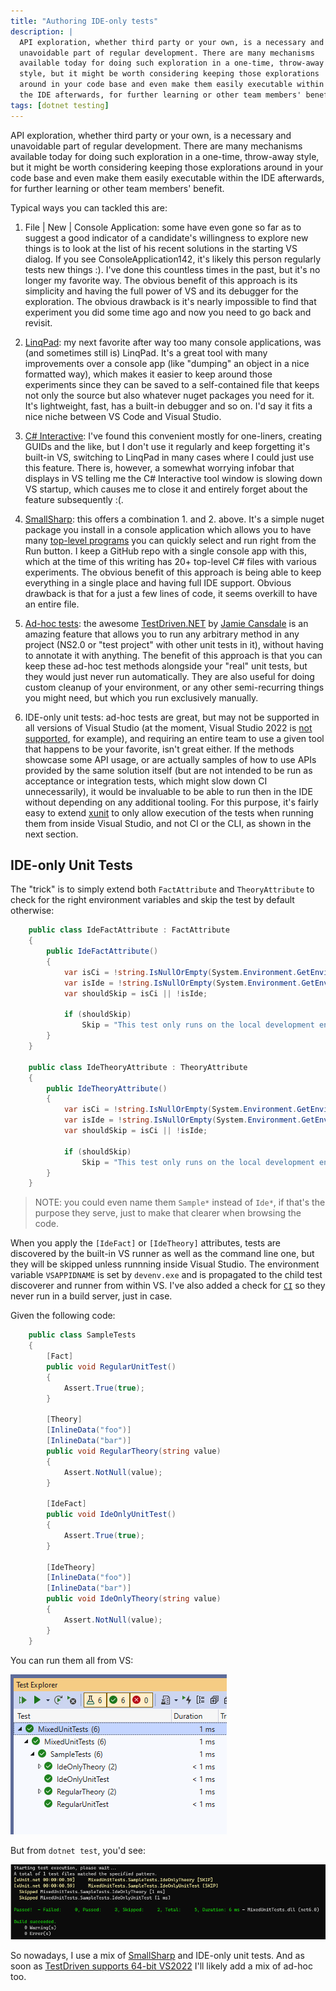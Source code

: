 ```yaml
---
title: "Authoring IDE-only tests"
description: |
  API exploration, whether third party or your own, is a necessary and 
  unavoidable part of regular development. There are many mechanisms 
  available today for doing such exploration in a one-time, throw-away 
  style, but it might be worth considering keeping those explorations 
  around in your code base and even make them easily executable within 
  the IDE afterwards, for further learning or other team members' benefit. 
tags: [dotnet testing]
---
```


API exploration, whether third party or your own, is a necessary and 
unavoidable part of regular development. There are many mechanisms 
available today for doing such exploration in a one-time, throw-away 
style, but it might be worth considering keeping those explorations 
around in your code base and even make them easily executable within 
the IDE afterwards, for further learning or other team members' benefit. 

Typical ways you can tackled this are:

1. File | New | Console Application: some have even gone so far as to suggest 
   a good indicator of a candidate's willingness to explore new things is to 
   look at the list of his recent solutions in the starting VS dialog. If you 
   see ConsoleApplication142, it's likely this person regularly tests new 
   things :). I've done this countless times in the past, but it's no longer 
   my favorite way. The obvious benefit of this approach is its simplicity 
   and having the full power of VS and its debugger for the exploration. 
   The obvious drawback is it's nearly impossible to find that experiment 
   you did some time ago and now you need to go back and revisit.

2. [LinqPad](https://www.linqpad.net/): my next favorite after way too many 
   console applications, was (and sometimes still is) LinqPad. It's a great 
   tool with many improvements over a console app (like "dumping" an object 
   in a nice formatted way), which makes it easier to keep around those 
   experiments since they can be saved to a self-contained file that keeps 
   not only the source but also whatever nuget packages you need for it. 
   It's lightweight, fast, has a built-in debugger and so on. I'd say it 
   fits a nice niche between VS Code and Visual Studio. 

3. [C# Interactive](https://dzone.com/articles/c-interactive-in-visual-studio): 
   I've found this convenient mostly for one-liners, creating GUIDs and the 
   like, but I don't use it regularly and keep forgetting it's built-in VS, 
   switching to LinqPad in many cases where I could just use this feature. 
   There is, however, a somewhat worrying infobar that displays in VS telling 
   me the C# Interactive tool window is slowing down VS startup, which causes 
   me to close it and entirely forget about the feature subsequently :(. 

4. [SmallSharp](https://www.nuget.org/packages/SmallSharp): this offers a 
   combination 1. and 2. above. It's a simple nuget package you install in a 
   console application which allows you to have many 
   [top-level programs](https://www.hanselman.com/blog/tiny-toplevel-programs-with-c-9-and-smallsharp-and-visual-studio) 
   you can quickly select and run right from the Run button. I keep a GitHub 
   repo with a single console app with this, which at the time of this writing 
   has 20+ top-level C# files with various experiments. The obvious benefit 
   of this approach is being able to keep everything in a single place and having 
   full IDE support. Obvious drawback is that for a just a few lines of code, it 
   seems overkill to have an entire file.

5. [Ad-hoc tests](https://github.com/jcansdale/TestDriven.Net-Issues/issues/98): 
   the awesome [TestDriven.NET](https://testdriven.net/) by [Jamie Cansdale](https://twitter.com/jcansdale) 
   is an amazing feature that allows you to run any arbitrary method in any project 
   (NS2.0 or "test project" with other unit tests in it), without having to annotate 
   it with anything. The benefit of this approach is that you can keep these ad-hoc 
   test methods alongside your "real" unit tests, but they would just never run 
   automatically. They are also useful for doing custom cleanup of your environment, 
   or any other semi-recurring things you might need, but which you run exclusively 
   manually. 

6. IDE-only unit tests: ad-hoc tests are great, but may not be supported in all 
   versions of Visual Studio (at the moment, Visual Studio 2022 is 
   [not supported](https://github.com/jcansdale/TestDriven.Net-Issues/issues/157), 
   for example), and requiring an entire team to use a given tool that happens to 
   be your favorite, isn't great either. 
   If the methods showcase some API usage, or are actually samples of how to use 
   APIs provided by the same solution itself (but are not intended to be run as 
   acceptance or integration tests, which might slow down CI unnecessarily), it 
   would be invaluable to be able to run then in the IDE without depending on any 
   additional tooling. For this purpose, it's fairly easy to extend [xunit](https://xunit.net/) 
   to only allow execution of the tests when running them from inside Visual Studio, 
   and not CI or the CLI, as shown in the next section.


## IDE-only Unit Tests

The "trick" is to simply extend both `FactAttribute` and `TheoryAttribute` to check 
for the right environment variables and skip the test by default otherwise:

```csharp
    public class IdeFactAttribute : FactAttribute
    {
        public IdeFactAttribute()
        {
            var isCi = !string.IsNullOrEmpty(System.Environment.GetEnvironmentVariable("CI"));
            var isIde = !string.IsNullOrEmpty(System.Environment.GetEnvironmentVariable("VSAPPIDNAME"));
            var shouldSkip = isCi || !isIde;

            if (shouldSkip)
                Skip = "This test only runs on the local development environment, inside Visual Studio.";
        }
    }

    public class IdeTheoryAttribute : TheoryAttribute
    {
        public IdeTheoryAttribute()
        {
            var isCi = !string.IsNullOrEmpty(System.Environment.GetEnvironmentVariable("CI"));
            var isIde = !string.IsNullOrEmpty(System.Environment.GetEnvironmentVariable("VSAPPIDNAME"));
            var shouldSkip = isCi || !isIde;

            if (shouldSkip)
                Skip = "This test only runs on the local development environment, inside Visual Studio.";
        }
    }
```

> NOTE: you could even name them `Sample*` instead of `Ide*`, if that's the purpose they serve, 
> just to make that clearer when browsing the code. 

When you apply the `[IdeFact]` or `[IdeTheory]` attributes, tests are discovered 
by the built-in VS runner as well as the command line one, but they will be skipped 
unless runnning inside Visual Studio. The environment variable `VSAPPIDNAME` is set 
by `devenv.exe` and is propagated to the child test discoverer and runner from within 
VS. I've also added a check for [`CI`](https://til.cazzulino.com/msbuild/detect-ci-builds-for-every-ci-system) 
so they never run in a build server, just in case.

Given the following code:

```csharp
    public class SampleTests
    {
        [Fact]
        public void RegularUnitTest()
        {
            Assert.True(true);
        }

        [Theory]
        [InlineData("foo")]
        [InlineData("bar")]
        public void RegularTheory(string value)
        {
            Assert.NotNull(value);
        }

        [IdeFact]
        public void IdeOnlyUnitTest()
        {
            Assert.True(true);
        }

        [IdeTheory]
        [InlineData("foo")]
        [InlineData("bar")]
        public void IdeOnlyTheory(string value)
        {
            Assert.NotNull(value);
        }
    }
```

You can run them all from VS:

![VS test runner](/img/idetest-vs.png)

But from `dotnet test`, you'd see:

![dotnet test runner](/img/idetest-cli.png)


So nowadays, I use a mix of [SmallSharp](https://www.nuget.org/packages/SmallSharp) and 
IDE-only unit tests. And as soon as [TestDriven supports 64-bit VS2022](https://github.com/jcansdale/TestDriven.Net-Issues/issues/157) 
I'll likely add a mix of ad-hoc too.

